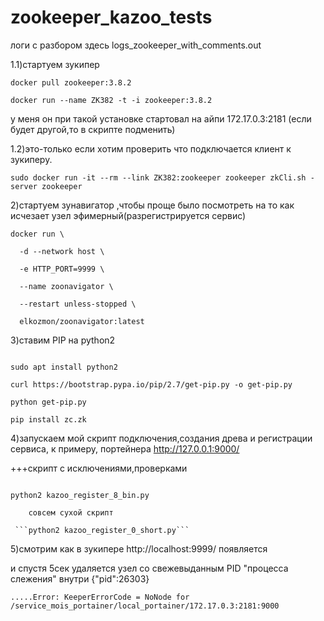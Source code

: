 # zookeeper_kazoo_tests
логи с разбором здесь   logs_zookeeper_with_comments.out


1.1)стартуем зукипер

```
docker pull zookeeper:3.8.2

docker run --name ZK382 -t -i zookeeper:3.8.2

```

у меня он при такой установке стартовал на айпи 172.17.0.3:2181   (если будет другой,то в скрипте подменить)




1.2)это-только если хотим проверить что подключается клиент к зукиперу.
```
sudo docker run -it --rm --link ZK382:zookeeper zookeeper zkCli.sh -server zookeeper
```



2)стартуем зунавигатор ,чтобы проще было посмотреть на то как исчезает узел эфимерный(разрегистрируется сервис)

```
docker run \

  -d --network host \

  -e HTTP_PORT=9999 \

  --name zoonavigator \

  --restart unless-stopped \

  elkozmon/zoonavigator:latest

```




3)ставим PIP на python2

```

sudo apt install python2

curl https://bootstrap.pypa.io/pip/2.7/get-pip.py -o get-pip.py

python get-pip.py

pip install zc.zk

```




4)запускаем мой скрипт подключения,создания древа и  регистрации  сервиса, к примеру, портейнера http://127.0.0.1:9000/

+++скрипт с исключениями,проверками

```

python2 kazoo_register_8_bin.py

```


        совсем сухой скрипт 

     ```python2 kazoo_register_0_short.py```




5)смотрим как в зукипере http://localhost:9999/   появляется  

и спустя 5сек удаляется узел со свежевыданным PID "процесса слежения" внутри {"pid":26303}




```.....Error: KeeperErrorCode = NoNode for /service_mois_portainer/local_portainer/172.17.0.3:2181:9000```